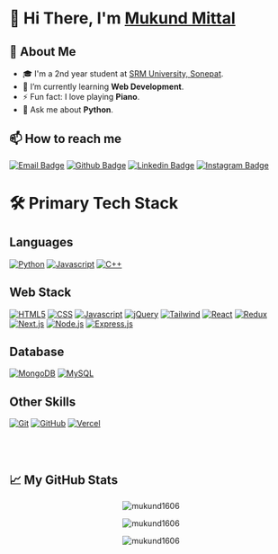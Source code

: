 # 👋 Hi There, I'm [Mukund Mittal](https://github.com/mukund1606)

## 📖 About Me

- 🎓 I'm a 2nd year student at [SRM University, Sonepat](https://srmuniversity.ac.in/).
- 🌱 I’m currently learning **Web Development**.
- ⚡ Fun fact: I love playing **Piano**.
- 💬 Ask me about **Python**.

## 📫 How to reach me

[![Email Badge](https://img.shields.io/badge/-mukund.mukulmittal%40gmail.com-grey?style=flat-square&logo=gmail&logoColor=white&link=mailto:mukund.mukulmittal@gmail.com)](mailto:mukund.mukulmittal@gmail.com)
[![Github Badge](https://img.shields.io/badge/-mukund1606-grey?style=flat-square&logo=github&logoColor=white&link=)](https://www.github.com/mukund1606/)
[![Linkedin Badge](https://img.shields.io/badge/-Mukund%20Mittal-blue?style=flat-square&logo=Linkedin&logoColor=white&link=https://www.linkedin.com/in/mukund-mittal-56824b147/)](https://www.linkedin.com/in/mukund-mittal-56824b147/)
[![Instagram Badge](https://img.shields.io/badge/-Mukund_Mittal-purple?style=flat-square&logo=instagram&logoColor=white&link=https://www.instagram.com/mukund1606/)](https://www.instagram.com/mukund1606/)

# 🛠️ Primary Tech Stack

## Languages

[![Python](https://img.shields.io/badge/python-%2314354C.svg?style=for-the-badge&logo=python&logoColor=white)](https://www.python.org/)
[![Javascript](https://img.shields.io/badge/javascript-%23323330.svg?style=for-the-badge&logo=javascript&logoColor=%23F7DF1E)](https://www.javascript.com/)
[![C++](https://img.shields.io/badge/C%2B%2B-00599C?style=for-the-badge&logo=c%2B%2B&logoColor=white)](https://isocpp.org/)

## Web Stack

[![HTML5](https://img.shields.io/badge/html5-%23E34F26.svg?style=for-the-badge&logo=html5&logoColor=white)](https://www.w3.org/html/)
[![CSS](https://img.shields.io/badge/css3-%231572B6.svg?style=for-the-badge&logo=css3&logoColor=white)](https://www.w3.org/html/)
[![Javascript](https://img.shields.io/badge/javascript-%23323330.svg?style=for-the-badge&logo=javascript&logoColor=%23F7DF1E)](https://www.javascript.com/)
[![jQuery](https://img.shields.io/badge/jquery-%230769AD.svg?style=for-the-badge&logo=jquery&logoColor=white)](https://jquery.com/)
[![Tailwind](https://img.shields.io/badge/Tailwind_CSS-38B2AC?style=for-the-badge&logo=tailwind-css&logoColor=white)](https://tailwindcss.com/)
[![React](https://img.shields.io/badge/react-%2320232a.svg?style=for-the-badge&logo=react&logoColor=%2361DAFB)](https://reactjs.org/)
[![Redux](https://img.shields.io/badge/Redux-593D88?style=for-the-badge&logo=redux&logoColor=white)](https://redux.js.org/)
[![Next.js](https://img.shields.io/badge/next.js-000000?style=for-the-badge&logo=nextdotjs&logoColor=white)](https://nextjs.org/)
[![Node.js](https://img.shields.io/badge/node.js-%2343853D.svg?style=for-the-badge&logo=node-dot-js&logoColor=white)](https://nodejs.org/en/)
[![Express.js](https://img.shields.io/badge/Express.js-000000?style=for-the-badge&logo=express&logoColor=white)](https://expressjs.com/)

## Database

[![MongoDB](https://img.shields.io/badge/MongoDB-4EA94B?style=for-the-badge&logo=mongodb&logoColor=white)](https://www.mongodb.com/)
[![MySQL](https://img.shields.io/badge/mysql-%2300f.svg?style=for-the-badge&logo=mysql&logoColor=white)](https://www.mysql.com/)

## Other Skills

[![Git](https://img.shields.io/badge/-Git-000?&logo=Git)](https://git-scm.com/)
[![GitHub](https://img.shields.io/badge/-GitHub-000?&logo=GitHub)](https://github.com)
[![Vercel](https://img.shields.io/badge/Vercel-000000?style=for-the-badge&logo=vercel&logoColor=white)](https://vercel.com)

</br>
</br>

## 📈 My GitHub Stats

<div align="center">
<p><img align="center" src="https://github-readme-stats.vercel.app/api?username=mukund1606&show_icons=true&theme=radical" alt="mukund1606" /></p>
<p><img align="center" src="https://github-readme-stats.vercel.app/api/top-langs/?username=mukund1606&layout=compact&theme=radical" alt="mukund1606" /></p>
<p><img align="center" src="https://github-readme-streak-stats.herokuapp.com/?user=mukund1606&theme=radical" alt="mukund1606" /></p>
</div>